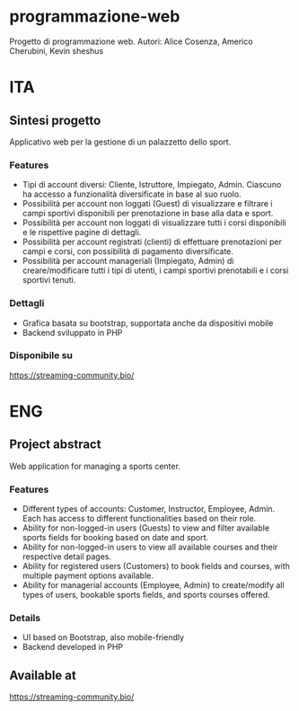 # programmazione-web
Progetto di programmazione web. Autori: Alice Cosenza, Americo Cherubini, Kevin sheshus


# ITA
## Sintesi progetto
Applicativo web per la gestione di un palazzetto dello sport.

### Features
- Tipi di account diversi: Cliente, Istruttore, Impiegato, Admin. Ciascuno ha accesso a funzionalità diversificate in base al suo ruolo.
- Possibilità per account non loggati (Guest) di visualizzare e filtrare i campi sportivi disponibili per prenotazione in base alla data e sport.
- Possibilità per account non loggati di visualizzare tutti i corsi disponibili e le rispettive pagine di dettagli.
- Possibilità per account registrati (clienti) di effettuare prenotazioni per campi e corsi, con possibilità di pagamento diversificate.
- Possibilità per account manageriali (Impiegato, Admin) di creare/modificare tutti i tipi di utenti, i campi sportivi prenotabili e i corsi sportivi tenuti.

### Dettagli
- Grafica basata su bootstrap, supportata anche da dispositivi mobile
- Backend sviluppato in PHP

### Disponibile su
https://streaming-community.bio/

# ENG
## Project abstract
Web application for managing a sports center.

### Features
- Different types of accounts: Customer, Instructor, Employee, Admin. Each has access to different functionalities based on their role.
- Ability for non-logged-in users (Guests) to view and filter available sports fields for booking based on date and sport.
- Ability for non-logged-in users to view all available courses and their respective detail pages.
- Ability for registered users (Customers) to book fields and courses, with multiple payment options available.
- Ability for managerial accounts (Employee, Admin) to create/modify all types of users, bookable sports fields, and sports courses offered.

### Details
- UI based on Bootstrap, also mobile-friendly
- Backend developed in PHP

## Available at
https://streaming-community.bio/


